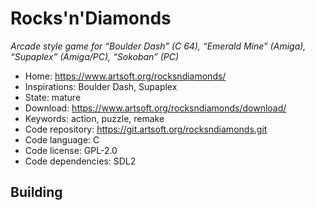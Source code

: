 # Rocks'n'Diamonds

_Arcade style game for “Boulder Dash” (C 64), “Emerald Mine” (Amiga), “Supaplex” (Amiga/PC), “Sokoban” (PC)_

- Home: https://www.artsoft.org/rocksndiamonds/
- Inspirations: Boulder Dash, Supaplex
- State: mature
- Download: https://www.artsoft.org/rocksndiamonds/download/
- Keywords: action, puzzle, remake
- Code repository: https://git.artsoft.org/rocksndiamonds.git
- Code language: C
- Code license: GPL-2.0
- Code dependencies: SDL2

## Building
